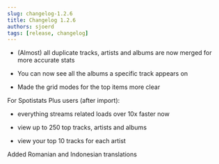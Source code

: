 ```yaml
---
slug: changelog-1.2.6
title: Changelog 1.2.6
authors: sjoerd
tags: [release, changelog]
---
```


- (Almost) all duplicate tracks, artists and albums are now merged for more accurate stats

- You can now see all the albums a specific track appears on

- Made the grid modes for the top items more clear

For Spotistats Plus users (after import):

- everything streams related loads over 10x faster now

- view up to 250 top tracks, artists and albums

- view your top 10 tracks for each artist

Added Romanian and Indonesian translations
